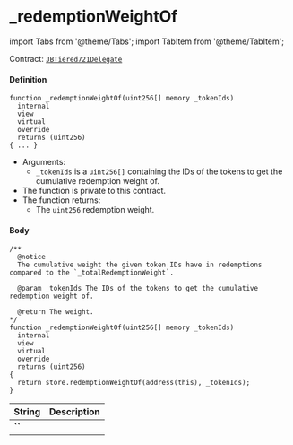 # _redemptionWeightOf

import Tabs from '@theme/Tabs';
import TabItem from '@theme/TabItem';

Contract: [`JBTiered721Delegate`](/dev/api/contracts/or-delegates/jbtiered721delegate)

<Tabs>
<TabItem value="Step by step" label="Step by step">

#### Definition

```
function _redemptionWeightOf(uint256[] memory _tokenIds)
  internal
  view
  virtual
  override
  returns (uint256)
{ ... }
```

- Arguments:
  - `_tokenIds` is a `uint256[]` containing the IDs of the tokens to get the cumulative redemption weight of.
- The function is private to this contract.
- The function returns:
  - The `uint256` redemption weight.

#### Body

</TabItem>

<TabItem value="Code" label="Code">

```
/** 
  @notice
  The cumulative weight the given token IDs have in redemptions compared to the `_totalRedemptionWeight`. 

  @param _tokenIds The IDs of the tokens to get the cumulative redemption weight of.

  @return The weight.
*/
function _redemptionWeightOf(uint256[] memory _tokenIds)
  internal
  view
  virtual
  override
  returns (uint256)
{
  return store.redemptionWeightOf(address(this), _tokenIds);
}
```

</TabItem>

<TabItem value="Errors" label="Errors">

|String|Description|
|-|-|
|**``**||

</TabItem>

<TabItem value="Bug bounty" label="Bug bounty">

</TabItem>
</Tabs>

